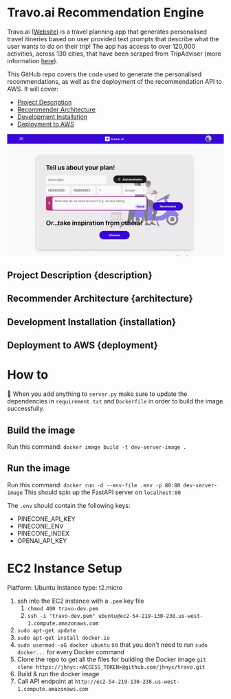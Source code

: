 # Travo.ai Recommendation Engine

Travo.ai ([Website](https://eclectic-brioche-a372fe.netlify.app/)) is a travel planning app that generates personalised travel itineries based on user provided text prompts that describe what the user wants to do on their trip! The app has access to over 120,000 activities, across 130 cities, that have been scraped from TripAdviser (more information [here](https://github.com/mattwheeler092/tripadvisor-scraper)). 

This GitHub repo covers the code used to generate the personalised recommendations, as well as the deployment of the recommendation API to AWS. It will cover:

- [Project Description](#description)
- [Recommender Architecture](#architecture)
- [Development Installation](#installation)
- [Deployment to AWS](#deployment)


![](https://github.com/mattwheeler092/travo-ai-recommendation-engine/blob/main/images/travo-ai-demo.gif)


## Project Description {description}

## Recommender Architecture {architecture}

## Development Installation {installation}

## Deployment to AWS {deployment}




# How to
🚨 When you add anything to `server.py` make sure to update the dependencies in `requirement.txt` and `Dockerfile` in order to build the image successfully.
## Build the image

Run this command: `docker image build -t dev-server-image .`

## Run the image

Run this command: `docker run -d --env-file .env -p 80:80 dev-server-image`
This should spin up the FastAPI server on `localhost:80`

The `.env` should contain the following keys:

- PINECONE_API_KEY
- PINECONE_ENV
- PINECONE_INDEX
- OPENAI_API_KEY



# EC2 Instance Setup

Platform: Ubuntu
Instance type: t2.micro

1. ssh into the EC2 instance with a `.pem` key file
   1. `chmod 400 travo-dev.pem`
   2. `ssh -i "travo-dev.pem" ubuntu@ec2-54-219-130-238.us-west-1.compute.amazonaws.com`
2. `sudo apt-get update`
3. `sudo apt-get install docker.io`
4. `sudo usermod -aG docker ubuntu` so that you don't need to run `sudo docker...` for every Docker command 
5. Clone the repo to get all the files for building the Docker image `git clone https://jhnyc:<ACCESS_TOKEN>@github.com/jhnyc/travo.git`
6. Build & run the docker image
7. Call API endpoint at `http://ec2-54-219-130-238.us-west-1.compute.amazonaws.com`
